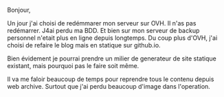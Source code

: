 Bonjour,

Un jour j'ai choisi de redémmarer mon serveur sur OVH. Il n'as pas redémarrer. J4ai perdu ma BDD. Et bien sur mon serveur de backup personnel n'etait plus en ligne depuis longtemps. Du coup plus d'OVH, j'ai choisi de refaire le blog mais en statique sur github.io.

Bien évidement je pourrai prendre un milier de generateur de site statique existant, mais pourquoi pas le faire soit même.

Il va me faloir beaucoup de temps pour reprendre tous le contenu depuis web archive. Surtout que j'ai perdu beaucoup d'image dans l'operation.